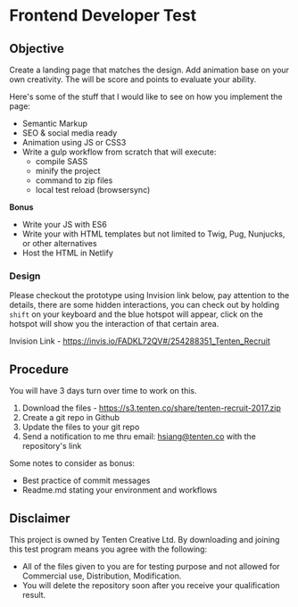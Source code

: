 # Frontend Developer Test

## Objective
Create a landing page that matches the design. Add animation base on your own creativity. The will be score and points to evaluate your ability.

Here's some of the stuff that I would like to see on how you implement the page:
- Semantic Markup
- SEO & social media ready
- Animation using JS or CSS3
- Write a gulp workflow from scratch that will execute:
    - compile SASS
    - minify the project
    - command to zip files
    - local test reload (browsersync)

**Bonus**
- Write your JS with ES6
- Write your with HTML templates but not limited to Twig, Pug, Nunjucks, or other alternatives
- Host the HTML in Netlify

### Design
Please checkout the prototype using Invision link below, pay attention to the details, there are some hidden interactions, you can check out by holding `shift` on your keyboard and the blue hotspot will appear, click on the hotspot will show you the interaction of that certain area.

Invision Link - https://invis.io/FADKL72QV#/254288351_Tenten_Recruit

## Procedure
You will have 3 days turn over time to work on this. 

1. Download the files - https://s3.tenten.co/share/tenten-recruit-2017.zip
2. Create a git repo in Github
3. Update the files to your git repo
4. Send a notification to me thru email: hsiang@tenten.co with the repository's link

Some notes to consider as bonus:
- Best practice of commit messages
- Readme.md stating your environment and workflows

## Disclaimer
This project is owned by Tenten Creative Ltd. By downloading and joining this test program means you agree with the following:

- All of the files given to you are for testing purpose and not allowed for Commercial use, Distribution, Modification. 
- You will delete the repository soon after you receive your qualification result.
